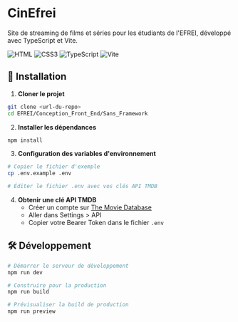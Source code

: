 # CinEfrei

Site de streaming de films et séries pour les étudiants de l'EFREI, développé avec TypeScript et Vite.

![HTML](https://img.shields.io/badge/HTML5-E34F26?style=for-the-badge&logo=html&logoColor=white)
![CSS3](https://img.shields.io/badge/CSS3-1572B6?style=for-the-badge&logo=css3&logoColor=white)
![TypeScript](https://img.shields.io/badge/TypeScript-007ACC?style=for-the-badge&logo=typescript&logoColor=white)
![Vite](https://img.shields.io/badge/Vite-646CFF?style=for-the-badge&logo=vite&logoColor=white)

## 🚀 Installation

1. **Cloner le projet**
```bash
git clone <url-du-repo>
cd EFREI/Conception_Front_End/Sans_Framework
```

2. **Installer les dépendances**
```bash
npm install
```

3. **Configuration des variables d'environnement**
```bash
# Copier le fichier d'exemple
cp .env.example .env

# Éditer le fichier .env avec vos clés API TMDB
```

4. **Obtenir une clé API TMDB**
   - Créer un compte sur [The Movie Database](https://www.themoviedb.org/)
   - Aller dans Settings > API
   - Copier votre Bearer Token dans le fichier `.env`

## 🛠️ Développement

```bash
# Démarrer le serveur de développement
npm run dev

# Construire pour la production
npm run build

# Prévisualiser la build de production
npm run preview
```